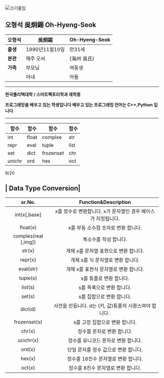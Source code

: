 ![크기줄임](https://user-images.githubusercontent.com/112455467/195647764-b70bb4d0-a6fd-4351-ac41-f14a7ac94123.jpg)

##  오형석 吳炯錫 Oh-Hyeng-Seok

| 오형석   | 吳炯錫 | Oh-Hyeng-Seok                                |
| ---------- | ---------- |------------------------------------ |
| **출생** | 1990년11월10일 |만31세                 | 
|**본관**|해주 오씨|(海州 吳氏)|
|**가족**|부모님|여동생|
|  |아내|아들|

----------------------------------------------------------------------------------

**한국폴리텍대학 / 스마트팩토리학과 재학중**

**프로그래밍을 배우고 있는 학생입니다**
**배우고 있는 프로그래밍 언어는 C++,Python 입니다**

--------------------------------------------------


|함수|함수|함수|함수|
|-----|-----|-----|-----|
|int|float|complxe|str|
|repr|eval|tuple|list|
|set|dict|frozenset|chr|
|unichr|ord|hex|oct|



9/20

| Data Type Conversion|
---
| sr.No. | Function&Description |
| :-------------: | :-------------: | 
| int(x[,base] | x를 정수로 변환합니다. x가 문자열인 경우 베이스가 지정됩니다. 
| float(x) |  x를 부동 소수점 숫자로 변환 합니다. | 
| comples(real [,img]) |  복소수를 작성 합니다. | 
| str(x) |  개체 x를 문자열 표현으로 변환 합니다. | 
| repr(x) |  개체 x를 식 문자열로 변환 합니다. | 
| eval(str) |  개체 x를 표현식 문자열로 변환 합니다. | 
| tuple(s) |  s를 튜플로 변환 합니다. | 
| list(s) |  s를 목록으로 변환 합니다. | 
| set(s) |  s를 집합으로 변환 합니다.|
| dict(d) |  사전을 만듭니다. d는 (키, 값)튜플의 시퀀스여야 합니다 . | 
| frozenset(s) |  s를 고정 집합으로 변환 합니다. | 
| chr(x) |  정수를 문자로 변환 합니다. | 
| ucichr(x) |  정수를 유니코드 문자로 변환 합니다. |
| ord(x) |  단일 문자를 정수 값으로 변환 합니다. |  
| hex(x) |  정수를 16진수 문자열로 변환 합니다. | 
| oct(x) |  정수를 8진수 문자열로 변환 합니다. | 


